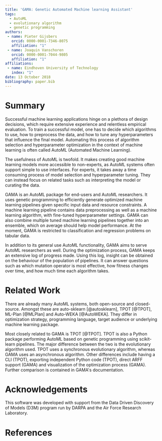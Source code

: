 ```yaml
---
title: 'GAMA: Genetic Automated Machine learning Assistant'
tags:
  - AutoML
  - evolutionary algorithm
  - genetic programming
authors:
 - name: Pieter Gijsbers
   orcid: 0000-0001-7346-8075
   affiliation: "1"
 - name: Joaquin Vanschoren
   orcid: 0000-0001-7044-9805
   affiliation: "1"
affiliations:
 - name: Eindhoven University of Technology
   index: "1"
date: 13 October 2018
bibliography: paper.bib
---
```


# Summary

Successful machine learning applications hinge on a plethora of design decisions, which require extensive experience and relentless empirical evaluation. 
To train a successful model, one has to decide which algorithms to use, how to preprocess the data, and how to tune any hyperparameters that influence the final model.
Automating this process of algorithm selection and hyperparameter optimization in the context of machine learning is often called AutoML (Automated Machine Learning).

The usefulness of AutoML is twofold.
It makes creating good machine learning models more accessible to non-experts, as AutoML systems often support simple to use interfaces.
For experts, it takes away a time consuming process of model selection and hyperparameter tuning.
They can instead focus on related tasks such as interpreting the model or curating the data.

GAMA is an AutoML package for end-users and AutoML researchers.
It uses genetic programming to efficiently generate optimized machine learning pipelines given specific input data and resource constraints.
A machine learning pipeline contains data preprocessing as well as a machine learning algorithm, with fine-tuned hyperparameter settings.
GAMA can also combine multiple tuned machine learning pipelines together into an ensemble, which on average should help model performance.
At the moment, GAMA is restricted to classification and regression problems on tabular data.

In addition to its general use AutoML functionality, GAMA aims to serve AutoML researchers as well.
During the optimization process, GAMA keeps an extensive log of progress made.
Using this log, insight can be obtained on the behaviour of the population of pipelines.
It can answer questions such as which mutation operator is most effective, how fitness changes over time, and how much time each algorithm takes.

# Related Work

There are already many AutoML systems, both open-source and closed-source.
Amongst these are auto-sklearn [@autosklearn], TPOT [@TPOT], ML-Plan [@MLPlan] and Auto-WEKA [@AutoWEKA].
They differ in optimization strategy, programming language, target audience or underlying machine learning package.

Most closely related to GAMA is TPOT [@TPOT].
TPOT is also a Python package performing AutoML based on genetic programming using scikit-learn pipelines.
The major difference between the two is the evolutionary algorithm used.
TPOT uses a synchronous evolutionary algorithm, whereas GAMA uses an asynchronous algorithm.
Other differences include having a CLI (TPOT), exporting independent Python code (TPOT), direct ARFF support (GAMA) and visualization of the optimization process (GAMA).
Further comparison is contained in GAMA's documentation.

# Acknowledgements
This software was developed with support from the Data Driven Discovery of Models (D3M) program run by DARPA and the Air Force Research Laboratory.

# References
